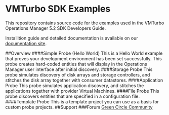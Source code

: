 # VMTurbo SDK Examples

This repository contains source code for the examples used in the VMTurbo Operations Manager 5.2 SDK Developers Guide.

Installition guide and detailed documentation is available on our [documentation site](link).

##Overview
####Simple Probe (Hello World)
This is a Hello World example that proves your development environment has been set successfully. This probe creates hard-coded entities that will display in the Operations Manager user interface after initial discovery.
####Storage Probe
This probe simulates discovery of disk arrays and storage controllers, and stitches the disk array together with consumer datastores.
####Application Probe
This probe simulates application discovery, and stitches the applications together with provider Virtual Machines.
####File Probe
This probe discovers entities that are specified in a configuration file.
####Template Probe
This is a template project you can use as a basis for custom probe projects.
##Support
###Forum
[Green Circle Community](https://greencircle.vmturbo.com/welcome)
